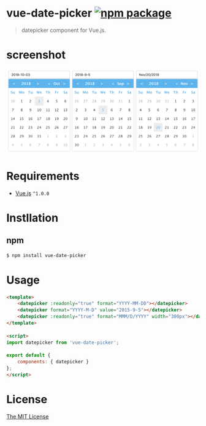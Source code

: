 # vue-date-picker [![npm package](https://img.shields.io/npm/v/vue-date-picker.svg)](https://www.npmjs.com/package/vue-date-picker)

> datepicker component for Vue.js.

# screenshot

![screenshot](screenshot.png)

# Requirements

- [Vue.js](https://github.com/yyx990803/vue) `^1.0.0`

# Instllation

## npm 
``` bash
$ npm install vue-date-picker
```

# Usage
``` html
<template>
    <datepicker :readonly="true" format="YYYY-MM-DD"></datepicker>
    <datepicker format="YYYY-M-D" value="2015-9-5"></datepicker>
    <datepicker :readonly="true" format="MMM/D/YYYY" width="300px"></datepicker>
</template>

<script>
import datepicker from 'vue-date-picker';

export default {
    components: { datepicker }
};
</script>
```

# License

[The MIT License](http://opensource.org/licenses/MIT)